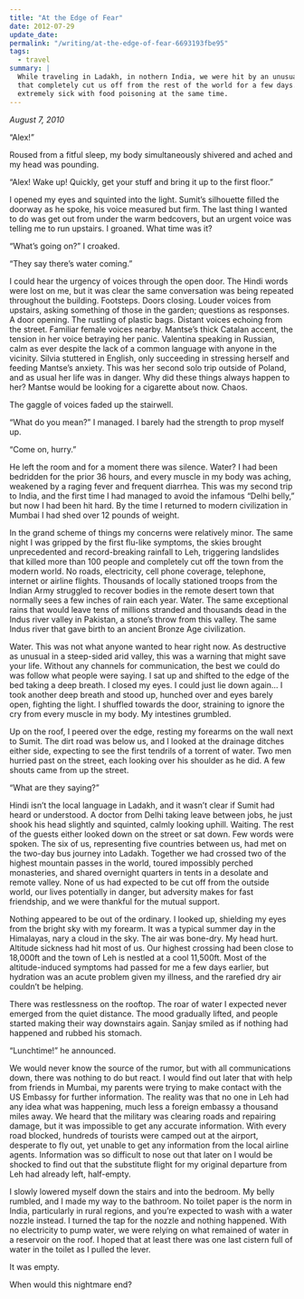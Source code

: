 ```yaml
---
title: "At the Edge of Fear"
date: 2012-07-29
update_date: 
permalink: "/writing/at-the-edge-of-fear-6693193fbe95"
tags:
  - travel
summary: |
  While traveling in Ladakh, in nothern India, we were hit by an unusually strong rainstorm
  that completely cut us off from the rest of the world for a few days. I also happened to be
  extremely sick with food poisoning at the same time.
---
```


_August 7, 2010_

“Alex!”

Roused from a fitful sleep, my body simultaneously shivered and ached and my head was pounding.

“Alex! Wake up! Quickly, get your stuff and bring it up to the first floor.”

I opened my eyes and squinted into the light. Sumit’s silhouette filled the doorway as he spoke, his voice measured but firm. The last thing I wanted to do was get out from under the warm bedcovers, but an urgent voice was telling me to run upstairs. I groaned. What time was it?

“What’s going on?” I croaked.

“They say there’s water coming.”

I could hear the urgency of voices through the open door. The Hindi words were lost on me, but it was clear the same conversation was being repeated throughout the building. Footsteps. Doors closing. Louder voices from upstairs, asking something of those in the garden; questions as responses. A door opening. The rustling of plastic bags. Distant voices echoing from the street. Familiar female voices nearby. Mantse’s thick Catalan accent, the tension in her voice betraying her panic. Valentina speaking in Russian, calm as ever despite the lack of a common language with anyone in the vicinity. Silvia stuttered in English, only succeeding in stressing herself and feeding Mantse’s anxiety. This was her second solo trip outside of Poland, and as usual her life was in danger. Why did these things always happen to her? Mantse would be looking for a cigarette about now. Chaos.

The gaggle of voices faded up the stairwell.

“What do you mean?” I managed. I barely had the strength to prop myself up.

“Come on, hurry.”

He left the room and for a moment there was silence. Water? I had been bedridden for the prior 36 hours, and every muscle in my body was aching, weakened by a raging fever and frequent diarrhea. This was my second trip to India, and the first time I had managed to avoid the infamous “Delhi belly,” but now I had been hit hard. By the time I returned to modern civilization in Mumbai I had shed over 12 pounds of weight.

In the grand scheme of things my concerns were relatively minor. The same night I was gripped by the first flu-like symptoms, the skies brought unprecedented and record-breaking rainfall to Leh, triggering landslides that killed more than 100 people and completely cut off the town from the modern world. No roads, electricity, cell phone coverage, telephone, internet or airline flights. Thousands of locally stationed troops from the Indian Army struggled to recover bodies in the remote desert town that normally sees a few inches of rain each year. Water. The same exceptional rains that would leave tens of millions stranded and thousands dead in the Indus river valley in Pakistan, a stone’s throw from this valley. The same Indus river that gave birth to an ancient Bronze Age civilization.

Water. This was not what anyone wanted to hear right now. As destructive as unusual in a steep-sided arid valley, this was a warning that might save your life. Without any channels for communication, the best we could do was follow what people were saying. I sat up and shifted to the edge of the bed taking a deep breath. I closed my eyes. I could just lie down again… I took another deep breath and stood up, hunched over and eyes barely open, fighting the light. I shuffled towards the door, straining to ignore the cry from every muscle in my body. My intestines grumbled.

Up on the roof, I peered over the edge, resting my forearms on the wall next to Sumit. The dirt road was below us, and I looked at the drainage ditches either side, expecting to see the first tendrils of a torrent of water. Two men hurried past on the street, each looking over his shoulder as he did. A few shouts came from up the street.

“What are they saying?”

Hindi isn’t the local language in Ladakh, and it wasn’t clear if Sumit had heard or understood. A doctor from Delhi taking leave between jobs, he just shook his head slightly and squinted, calmly looking uphill. Waiting. The rest of the guests either looked down on the street or sat down. Few words were spoken. The six of us, representing five countries between us, had met on the two-day bus journey into Ladakh. Together we had crossed two of the highest mountain passes in the world, toured impossibly perched monasteries, and shared overnight quarters in tents in a desolate and remote valley. None of us had expected to be cut off from the outside world, our lives potentially in danger, but adversity makes for fast friendship, and we were thankful for the mutual support.

Nothing appeared to be out of the ordinary. I looked up, shielding my eyes from the bright sky with my forearm. It was a typical summer day in the Himalayas, nary a cloud in the sky. The air was bone-dry. My head hurt. Altitude sickness had hit most of us. Our highest crossing had been close to 18,000ft and the town of Leh is nestled at a cool 11,500ft. Most of the altitude-induced symptoms had passed for me a few days earlier, but hydration was an acute problem given my illness, and the rarefied dry air couldn’t be helping.

There was restlessness on the rooftop. The roar of water I expected never emerged from the quiet distance. The mood gradually lifted, and people started making their way downstairs again. Sanjay smiled as if nothing had happened and rubbed his stomach.

“Lunchtime!” he announced.

We would never know the source of the rumor, but with all communications down, there was nothing to do but react. I would find out later that with help from friends in Mumbai, my parents were trying to make contact with the US Embassy for further information. The reality was that no one in Leh had any idea what was happening, much less a foreign embassy a thousand miles away. We heard that the military was clearing roads and repairing damage, but it was impossible to get any accurate information. With every road blocked, hundreds of tourists were camped out at the airport, desperate to fly out, yet unable to get any information from the local airline agents. Information was so difficult to nose out that later on I would be shocked to find out that the substitute flight for my original departure from Leh had already left, half-empty.

I slowly lowered myself down the stairs and into the bedroom. My belly rumbled, and I made my way to the bathroom. No toilet paper is the norm in India, particularly in rural regions, and you’re expected to wash with a water nozzle instead. I turned the tap for the nozzle and nothing happened. With no electricity to pump water, we were relying on what remained of water in a reservoir on the roof. I hoped that at least there was one last cistern full of water in the toilet as I pulled the lever.

It was empty.

When would this nightmare end?
